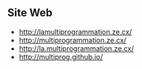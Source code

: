 ## Site Web ##
- http://lamultiprogrammation.ze.cx/
- http://multiprogrammation.ze.cx/
- http://la.multiprogrammation.ze.cx/
- http://multiprog.github.io/
